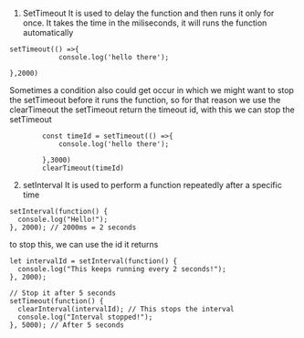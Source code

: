 1. SetTimeout
   It is used to delay the function and then runs it only for once. It takes the time in the miliseconds, it will runs the function automatically
```
setTimeout(() =>{
            console.log('hello there');
            
},2000)
```
Sometimes a condition also could get occur in which we might want to stop the setTimeout before it runs the function, so for that reason we use the clearTimeout
the setTimeout return the timeout id, with this we can stop the setTimeout
```
        const timeId = setTimeout(() =>{
            console.log('hello there');
            
        },3000)
        clearTimeout(timeId)

```



2. setInterval
   It is used to perform a function repeatedly after a specific time
```
setInterval(function() {
  console.log("Hello!");
}, 2000); // 2000ms = 2 seconds

```

to stop this, we can use the id it returns
```
let intervalId = setInterval(function() {
  console.log("This keeps running every 2 seconds!");
}, 2000);

// Stop it after 5 seconds
setTimeout(function() {
  clearInterval(intervalId); // This stops the interval
  console.log("Interval stopped!");
}, 5000); // After 5 seconds


```
